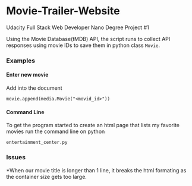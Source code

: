 # Movie-Trailer-Website
Udacity Full Stack Web Developer Nano Degree Project #1

Using the Movie Database(tMDB) API, the script runs to collect API responses using movie IDs to save them in python class `Movie`. 

### Examples 

#### Enter new movie
Add into the document
```
movie.append(media.Movie("<movid_id>"))
```

#### Command Line
To get the program started to create an html page that lists my favorite movies run the command line on python
```
entertainment_center.py
```

### Issues
*When our movie title is longer than 1 line, it breaks the html formating as the container size gets too large.

